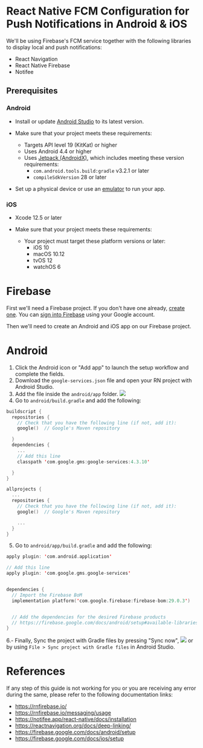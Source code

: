 # React Native FCM Configuration for Push Notifications in Android & iOS

We'll be using Firebase's FCM service together with the following libraries to display local and push notifications:

- React Navigation
- React Native Firebase
- Notifee

## Prerequisites

### Android

- Install or update [Android Studio](https://developer.android.com/sdk) to its latest version.

- Make sure that your project meets these requirements:

  - Targets API level 19 (KitKat) or higher
  - Uses Android 4.4 or higher
  - Uses [Jetpack (AndroidX)](https://developer.android.com/jetpack/androidx/migrate), which includes meeting these version requirements:
    - `com.android.tools.build:gradle` v3.2.1 or later
    - `compileSdkVersion` 28 or later

- Set up a physical device or use an [emulator](https://developer.android.com/studio/run/managing-avds) to run your app.

### iOS

- Xcode 12.5 or later
- Make sure that your project meets these requirements:

  - Your project must target these platform versions or later:
    - iOS 10
    - macOS 10.12
    - tvOS 12
    - watchOS 6

# Firebase

First we'll need a Firebase project. If you don't have one already, [create one](https://console.firebase.google.com/). You can [sign into Firebase](https://console.firebase.google.com/) using your Google account.

Then we'll need to create an Android and iOS app on our Firebase project.

# Android

1. Click the Android icon or "Add app" to launch the setup workflow and complete the fields.
2. Download the `google-services.json` file and open your RN project with Android Studio.
3. Add the file inside the `android/app` folder.
   ![](https://www.gstatic.com/mobilesdk/160426_mobilesdk/images/android_studio_project_panel@2x.png)
4. Go to `android/build.gradle` and add the following:

```kotlin
buildscript {
  repositories {
    // Check that you have the following line (if not, add it):
    google()  // Google's Maven repository

  }
  dependencies {
    ...
    // Add this line
    classpath 'com.google.gms:google-services:4.3.10'

  }
}

allprojects {
  ...
  repositories {
    // Check that you have the following line (if not, add it):
    google()  // Google's Maven repository

    ...
  }
}
```

5. Go to `android/app/build.gradle` and add the following:

```kotlin
apply plugin: 'com.android.application'

// Add this line
apply plugin: 'com.google.gms.google-services'


dependencies {
  // Import the Firebase BoM
  implementation platform('com.google.firebase:firebase-bom:29.0.3')


  // Add the dependencies for the desired Firebase products
  // https://firebase.google.com/docs/android/setup#available-libraries
}
```

6.- Finally, Sync the project with Gradle files by pressing "Sync now", ![](https://www.gstatic.com/mobilesdk/160330_mobilesdk/images/android_studio_gradle_changed_butterbar@2x.png)
or by using `File > Sync project with Gradle files` in Android Studio.

# References

If any step of this guide is not working for you or you are receiving any error during the same, please refer to the following documentation links:

- https://rnfirebase.io/
- https://rnfirebase.io/messaging/usage
- https://notifee.app/react-native/docs/installation
- https://reactnavigation.org/docs/deep-linking/
- https://firebase.google.com/docs/android/setup
- https://firebase.google.com/docs/ios/setup
